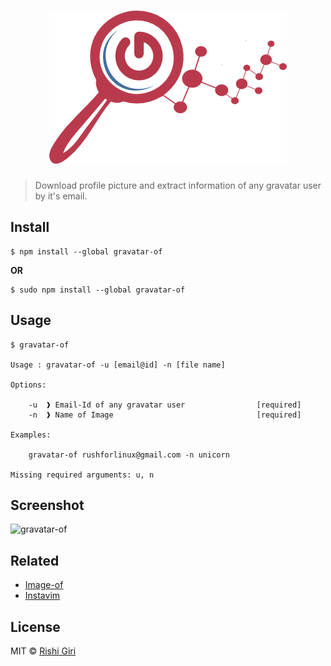 <h1 align="center">
<img src="https://raw.githubusercontent.com/rishigiridotcom/rishigiri.com/gh-pages/github/gravatar.png"></img>
<br>
</h1>

> Download profile picture and extract information of any gravatar user by it's email.

## Install

```
$ npm install --global gravatar-of

```
__OR__
```
$ sudo npm install --global gravatar-of
```

## Usage

```
$ gravatar-of

Usage : gravatar-of -u [email@id] -n [file name]

Options:

	-u  ❱ Email-Id of any gravatar user                [required]
	-n  ❱ Name of Image                                [required]

Examples:

	gravatar-of rushforlinux@gmail.com -n unicorn

Missing required arguments: u, n

```
## Screenshot

![gravatar-of](http://rishigiri.com/github/gravatar-of.png)

## Related

- [Image-of](https://github.com/CodeDotJS/image-of)
- [Instavim](https://github.com/CodeDotJS/instavim)


## License

MIT © [Rishi Giri](http://rishigiri.com)
